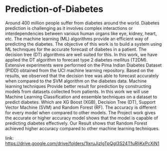 # Prediction-of-Diabetes
Around 400 million people suffer from diabetes around the world. Diabetes prediction is challenging as it involves complex interactions or interdependencies between various human organs like eye, kidney, heart, etc. 
The machine learning (ML) algorithms provide an efficient way of predicting the diabetes. The objective of this work is to build a system using ML techniques for the accurate forecast of diabetes in a patient. The decision tree (DT) algorithms are well suited for this. 
In this work, we have applied the DT algorithm to forecast type 2 diabetes mellitus (T2DM). Extensive experiments were performed on the Pima Indian Diabetes Dataset (PIDD) obtained from the UCI machine learning repository. Based on the results, we observed that the decision tree was able to forecast accurately when compared to the SVM algorithm on the diabetes data.
Machine learning techniques Provide better result for prediction by constructing models from datasets collected from patients. In this work we will use Machine Learning Classification and ensemble techniques on a dataset to predict diabetes. Which are XG Boost (XGB), Decision Tree (DT), Support Vector Machine (SVM) and Random Forest (RF). 
The accuracy is different for every model when compared to other models. The Project work gives the accurate or higher accuracy model shows that the model is capable of predicting diabetes effectively. Our Result shows that Random Forest achieved higher accuracy compared to other machine learning techniques. 

link: https://drive.google.com/drive/folders/1IxruJjzlgTpQgI3S24TfuRIjKxPcXiN1
